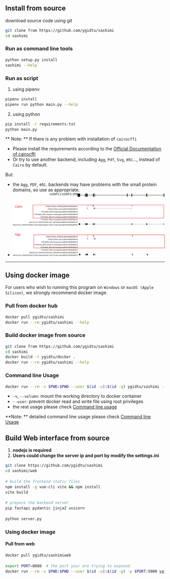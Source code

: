 
## Install from source

download source code using git
```bash
git clone from https://github.com/ygidtu/sashimi
cd sashimi
```

### Run as command line tools

```bash
python setup.py install
sashimi --help
```

### Run as script
1. using pipenv
```bash
pipenv install
pipenv run python main.py --help
```

2. using python
```bash
pip install -r requirements.txt
python main.py
```

** Note: **
If there is any problem with installation of `cairocffi`

- Please install the requirements according to the [Official Documentation of cairocffi](https://cairocffi.readthedocs.io/en/stable/overview.html)
- Or try to use another backend, including `Agg`, `Pdf`, `Svg`, etc..., instead of `Cairo` by default.

But:
- the `Agg`, `PDF`, etc. backends may have problems with the small protein domains, so use as appropriate.
- ![](imgs/cmd/1.svg)

---

## Using docker image

For users who wish to running this program on `Windows` or `macOS (Apple Silicon)`, we strongly recommend docker image.

### Pull from docker hub
```bash
docker pull ygidtu/sashimi
docker run --rm ygidtu/sashimi --help
```

### Build docker image from source
```bash
git clone from https://github.com/ygidtu/sashimi
cd sashimi
docker build -t ygidtu/docker .
docker run --rm ygidtu/sashimi --help
```

### Command line Usage

```bash
docker run --rm -v $PWD:$PWD --user $(id -u):$(id -g) ygidtu/sashimi --help
```

- `-v`, `--volumn`: mount the working directory to docker container
- `--user`: prevent docker read and write file using root privileges
- the rest usage please check [Command line usage](./command_line_usage.md)

**Note: ** detailed command line usage please check [Command line Usage](./command_line_usage.md)


## Build Web interface from source

1. **nodejs is required**
2. **Users could change the server ip and port by modify the settings.ini**

```bash
git clone https://github.com/ygidtu/sashimi
cd sashimi/web

# build the frontend static files
npm install -g vue-cli vite && npm install
vite build

# prepare the backend server
pip fastapi pydantic jinja2 uvicorn

python server.py
```


### Using docker image

#### Pull from web

```bash
docker pull ygidtu/sashimiweb

export PORT=8080  # the port your are trying to exposed
docker run --rm -v $PWD:$PWD --user $(id -u):$(id -g) -p $PORT:5000 ygidtu/sashimiweb
```